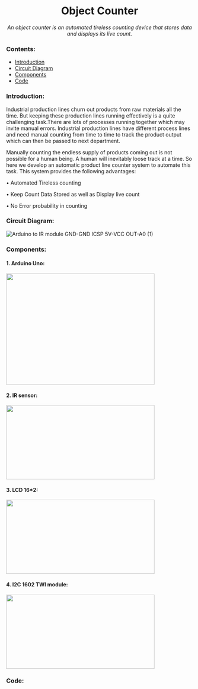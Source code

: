 <h1 align="center">Object Counter</h1>
<div align="center">
  
<i>An object counter is an automated tireless counting device that stores data and displays its live count.</i>

</div>

### Contents:
  - [Introduction](#introduction)
  - [Circuit Diagram](#circuit-diagram)
  - [Components](#components)
  - [Code](#code)

### Introduction:
Industrial production lines churn out products from raw materials all the time. But keeping these production lines running effectively is a quite challenging task.There are lots of processes running together which may invite manual errors. Industrial production lines have different process lines and need manual counting from time to time to track the product output which can then be passed to next department.

Manually counting the endless supply of products coming out is not possible for a human being. A human will inevitably loose track at a time. So here we develop an automatic product line counter system to automate this task. This system provides the following advantages:

•	Automated Tireless counting

•	Keep Count Data Stored as well as Display live count

•	No Error probability in counting

### Circuit Diagram:

![Arduino to IR module GND-GND ICSP 5V-VCC OUT-A0 (1)](https://github.com/Anshuk07/Object-Counter/assets/138325415/fe80cda4-364d-4381-b472-d3a842f6db24)


### Components:

  #### 1. Arduino Uno:
  
  <img src="https://5.imimg.com/data5/XI/KF/MY-4167793/arduino-uno-smd-500x500.jpg" target ="_blank" style="width: 400px; height: 300px;" width="400" height="300"/>
  
  #### 2. IR sensor:
  
  <img src="https://makerbazar.in/cdn/shop/products/Untitled-1_29_1_1024x.jpg?v=1582882342" target ="_blank" style="width: 400px; height: 200px;" width="400" height="200"/>
  
  #### 3. LCD 16*2:
  
  <img src="https://m.media-amazon.com/images/I/41WzWE5uF5L.jpg" target ="_blank" style="width: 400px; height: 200px;" width="400" height="200"/>
  
  #### 4. I2C 1602 TWI module:
  
  <img src="https://5.imimg.com/data5/SELLER/Default/2021/7/LM/KV/VS/84973740/mo63-iic-or-i2c-or-twi-or-spi-serial-interface-board-module-for-arduino-1602-lcd-display.jpg" target ="_blank" style="width: 400px; height: 200px;" width="400" height="200"/>

### Code:

